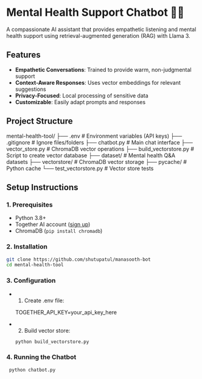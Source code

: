 # Mental Health Support Chatbot 🤖💙

A compassionate AI assistant that provides empathetic listening and mental health support using retrieval-augmented generation (RAG) with Llama 3.

## Features

- **Empathetic Conversations**: Trained to provide warm, non-judgmental support
- **Context-Aware Responses**: Uses vector embeddings for relevant suggestions
- **Privacy-Focused**: Local processing of sensitive data
- **Customizable**: Easily adapt prompts and responses

## Project Structure
mental-health-tool/
├── .env # Environment variables (API keys)
├── .gitignore # Ignore files/folders
├── chatbot.py # Main chat interface
├── vector_store.py # ChromaDB vector operations
├── build_vectorstore.py # Script to create vector database
├── dataset/ # Mental health Q&A datasets
├── vectorstore/ # ChromaDB vector storage
├── pycache/ # Python cache
└── test_vectorstore.py # Vector store tests


## Setup Instructions

### 1. Prerequisites
- Python 3.8+
- Together AI account ([sign up](https://together.ai))
- ChromaDB (`pip install chromadb`)

### 2. Installation
```bash
git clone https://github.com/shutupatul/manasooth-bot
cd mental-health-tool
```

### 3. Configuration
- 1. Create .env file:
  
  TOGETHER_API_KEY=your_api_key_here

- 2. Build vector store:
   ```bash
   python build_vectorstore.py

### 4. Running the Chatbot

``` bash
 python chatbot.py